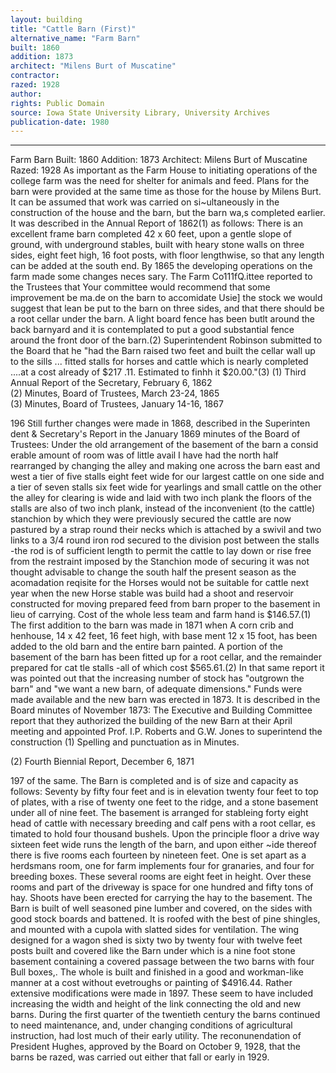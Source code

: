 ```yaml
---
layout: building
title: "Cattle Barn (First)"
alternative_name: "Farm Barn"
built: 1860
addition: 1873
architect: "Milens Burt of Muscatine"
contractor: 
razed: 1928
author:
rights: Public Domain
source: Iowa State University Library, University Archives
publication-date: 1980 
---
```

---
Farm Barn 
Built: 1860 Addition: 1873 Architect: Milens Burt of Muscatine Razed: 1928 
As important as the Farm House to initiating operations of the college 
farm was the need for shelter for animals and feed. Plans for the barn were provided at the same time as those for the house by Milens Burt. It can be assumed that work was carried on si~ultaneously in the construction of the house and the barn, but the barn wa,s completed earlier. It was described in the Annual Report of 1862(1) as follows: 
There is an excellent frame barn completed 42 x 60 feet, upon a gentle slope of ground, with underground stables, built with heary stone walls on three sides, eight feet high, 16 foot posts, with floor lengthwise, so that any length can be added at the south end. 
By 1865 the developing operations on the farm made some changes neces sary. The Farm Co111fQ.ittee reported to the Trustees that 
Your committee would recommend that some improvement be ma.de on the barn to accomidate Usie] the stock we would suggest that lean be put to the barn on three sides, and that there should be a root cellar under the barn. A light board fence has been butlt around the back barnyard and it is contemplated to put a good substantial fence around the front door of the barn.(2) 
Superintendent Robinson submitted to the Board that he "had the Barn 
raised two feet and built the cellar wall up to the sills ... fitted 
stalls for horses and cattle which is nearly completed ....at a cost 
already of $217 .11. Estimated to finhh it $20.00."(3) 
(1)  Third Annual Report of the Secretary, February 6,  1862  
(2)  Minutes,  Board of Trustees, March 23-24,  1865  
(3)  Minutes,  Board of Trustees, January 14-16,  1867  

196 
Still further changes were made in 1868, described in the Superinten dent & Secretary's Report in the January 1869 minutes of the Board of Trustees: 
Under the old arrangement of the basement of the barn a consid erable amount of room was of little avail I have had the north half rearranged by changing the alley and making one across the barn east and west a tier of five stalls eight feet wide for our largest cattle on one side and a tier of seven stalls six feet wide for yearlings and small cattle on the other the alley for clearing is wide and laid with two inch plank the floors of the stalls are also of two inch plank, instead of the inconvenient (to the cattle) stanchion by which they were previously secured the cattle are now pastured by a strap round their necks which is attached by a swivil and two links to a 3/4 round iron rod secured to the division post between the stalls -the rod is of sufficient length to permit the cattle to lay down or rise free from the restraint imposed by the Stanchion mode of securing it was not thought advisable to change the south half the present season as the acomadation reqisite for the Horses would not be suitable for cattle next year when the new Horse stable was build had a shoot and reservoir constructed for moving prepared feed from barn proper to the basement in lieu of carrying. Cost of the whole less team and farm hand is $146.57.(1) 
The first addition to the barn was made in 1871 when 
A corn crib and henhouse, 14 x 42 feet, 16 feet high, with base ment 12  x 15 foot, has been added to the old barn and the entire barn painted. A portion of the basement of the barn has been fitted up for a root cellar, and the remainder prepared for cat tle stalls -all of which cost $565.61.(2) 
In that same report it was pointed out that the increasing number of stock has "outgrown the barn" and "we want a new barn, of adequate dimensions." 
Funds were made available and the new barn was erected in 1873. It is described in the Board minutes of November 1873: 
The Executive and Building Committee report that they authorized the building of the new Barn at their April meeting and appointed Prof. I.P. Roberts and G.W. Jones to superintend the construction 
(1) 
Spelling and punctuation as in Minutes. 

(2) 
Fourth Biennial Report, December 6, 1871 


197 
of the same. The Barn is completed and is of size and capacity as follows: Seventy by fifty four feet and is in elevation twenty four feet to top of plates, with a rise of twenty one feet to the ridge, and a stone basement under all of nine feet. The basement is arranged for stableing forty eight head of cattle with necessary breeding and calf pens with a root cellar, es timated to hold four thousand bushels. Upon the principle floor a drive way sixteen feet wide runs the length of the barn, and upon either ~ide thereof there is five rooms each fourteen by nineteen feet. One is set apart as a herdsmans room, one for farm implements four for granaries, and four for breeding boxes. These several rooms are eight feet in height. Over these rooms and part of the driveway is space for one hundred and fifty tons of hay. Shoots have been erected for carrying the hay to the basement. The Barn is built of well seasoned pine lumber and covered, on the sides with good stock boards and battened. It is roofed with the best of pine shingles, and mounted with a cupola with slatted sides for ventilation. The wing designed for a wagon shed is sixty two by twenty four with twelve feet posts built and covered like the Barn under which is a nine foot stone basement containing a covered passage between the two barns with four Bull boxes,. The whole is built and finished in a good and workman-like manner at a cost without evetroughs or painting of $4916.44. 
Rather extensive modifications were made in 1897. These seem to have included increasing the width and height of the link connecting the old and new barns. 
During the first quarter of the twentieth century the barns continued to need maintenance, and, under changing conditions of agricultural instruction, had lost much of their early utility. 
The reconunendation of President Hughes, approved by the Board on October 9, 1928, that the barns be razed, was carried out either that fall or early in 1929.